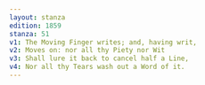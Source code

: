 ```yaml
---
layout: stanza
edition: 1859
stanza: 51
v1: The Moving Finger writes; and, having writ,
v2: Moves on: nor all thy Piety nor Wit
v3: ⁠Shall lure it back to cancel half a Line,
v4: Nor all thy Tears wash out a Word of it.
---
```

